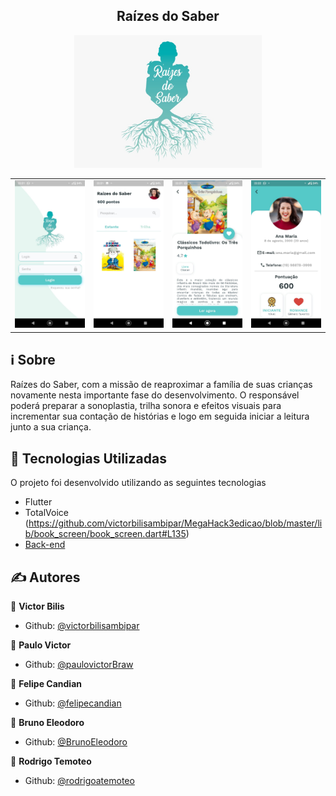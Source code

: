 <h2 align="center">Raízes do Saber</h2>

<p align="center">
  <img src="https://raw.githubusercontent.com/BrunoEleodoro/megahack3-backend/master/docs/images/WhatsApp%20Image%202020-07-05%20at%2023.55.51.jpeg" width="300" heigth="300">
</p>

<table>
  <tr>
    <td><img src="https://raw.githubusercontent.com/BrunoEleodoro/megahack3-backend/master/docs/images/WhatsApp%20Image%202020-07-05%20at%2022.23.28.jpeg" width="200"></td>
    <td><img src="https://raw.githubusercontent.com/BrunoEleodoro/megahack3-backend/master/docs/images/WhatsApp%20Image%202020-07-05%20at%2022.23.28%20(1).jpeg" width="200"></td>
    <td><img src="https://raw.githubusercontent.com/BrunoEleodoro/megahack3-backend/master/docs/images/WhatsApp%20Image%202020-07-05%20at%2022.23.28%20(2).jpeg" width="200"></td>
    <td><img src="https://raw.githubusercontent.com/BrunoEleodoro/megahack3-backend/master/docs/images/WhatsApp%20Image%202020-07-05%20at%2022.23.28%20(3).jpeg" width="200"></td>
  </tr>
</table>

## :information_source: Sobre

Raízes do Saber, com a missão de
reaproximar a família de suas
crianças novamente nesta
importante fase do
desenvolvimento. O responsável
poderá preparar a sonoplastia,
trilha sonora e efeitos
visuais para incrementar sua
contação de histórias e logo em
seguida iniciar a leitura junto a
sua criança.

## :rocket: Tecnologias Utilizadas 

O projeto foi desenvolvido utilizando as seguintes tecnologias

- Flutter
- TotalVoice (https://github.com/victorbilisambipar/MegaHack3edicao/blob/master/lib/book_screen/book_screen.dart#L135)
- [Back-end](https://github.com/BrunoEleodoro/megahack3-backend/tree/master)

## ✍ Autores

👤 **Victor Bilis**

* Github: [@victorbilisambipar](https://github.com/victorbilisambipar)

👤 **Paulo Victor**

* Github: [@paulovictorBraw](https://github.com/paulovictorBraw)

👤 **Felipe Candian**

* Github: [@felipecandian]( https://github.com/felipecandian)

👤 **Bruno Eleodoro**

* Github: [@BrunoEleodoro]( https://github.com/BrunoEleodoro)

👤 **Rodrigo Temoteo**

* Github: [@rodrigoatemoteo]( https://github.com/rodrigoatemoteo)
